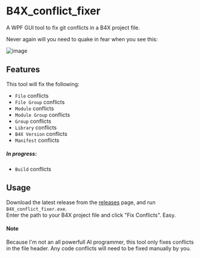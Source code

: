 # B4X_conflict_fixer
A WPF GUI tool to fix git conflicts in a B4X project file.

Never again will you need to quake in fear when you see this:

![image](https://user-images.githubusercontent.com/44454544/175806774-129f4f68-a726-403c-b995-c13ab9c9edc1.png)

## Features
This tool will fix the following:
- `File` conflicts
- `File Group` conflicts
- `Module` conflicts
- `Module Group` conflicts
- `Group` conflicts
- `Library` conflicts
- `B4X Version` conflicts
- `Manifest` conflicts

##### In progress:
- `Build` conflicts

## Usage
Download the latest release from the [releases](https://github.com/1-max-1/B4X_conflict_fixer/releases/latest) page, and run `B4X_conflict_fixer.exe`.<br/>
Enter the path to your B4X project file and click "Fix Conflicts". Easy.

#### Note
Because I'm not an all powerfull AI programmer, this tool only fixes conflicts in the file header. Any code conflicts will need to be fixed manually by you.
